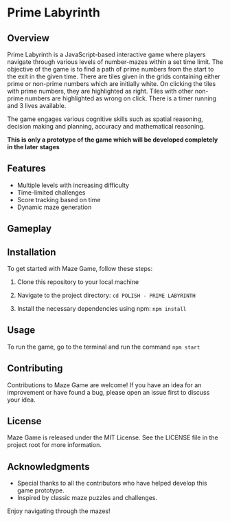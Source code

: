 # Prime Labyrinth

## Overview
Prime Labyrinth is a JavaScript-based interactive game where players navigate through various levels of number-mazes within a set time limit. The objective of the game is to find a path of prime numbers from the start to the exit in the given time. There are tiles given in the grids containing either prime or non-prime numbers which are initially white. On clicking the tiles with prime numbers, they are highlighted as right. Tiles with other non-prime numbers are highlighted as wrong on click. There is a timer running and 3 lives available.

The game engages various cognitive skills such as spatial reasoning, decision making and planning, accuracy and mathematical reasoning.

**This is only a prototype of the game which will be developed completely in the later stages**

## Features
- Multiple levels with increasing difficulty
- Time-limited challenges
- Score tracking based on time
- Dynamic maze generation

## Gameplay


## Installation

To get started with Maze Game, follow these steps:

1. Clone this repository to your local machine

2. Navigate to the project directory: 
```cd POLISH - PRIME LABYRINTH```

3. Install the necessary dependencies using npm:
 ```npm install```

## Usage

To run the game, go to the terminal and run the command 
```npm start```

## Contributing

Contributions to Maze Game are welcome! If you have an idea for an improvement or have found a bug, please open an issue first to discuss your idea. 

## License

Maze Game is released under the MIT License. See the LICENSE file in the project root for more information.

## Acknowledgments

- Special thanks to all the contributors who have helped develop this game prototype.
- Inspired by classic maze puzzles and challenges.

Enjoy navigating through the mazes!
